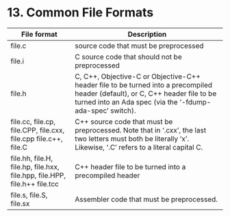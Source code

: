 # 13. Common File Formats
 
| File format                                                               | Description                                                                                                                                                                                |
|---------------------------------------------------------------------------|--------------------------------------------------------------------------------------------------------------------------------------------------------------------------------------------|
| file.c                                                                    | source code that must be preprocessed                                                                                                                                                      |
| file.i                                                                    | C source code that should not be preprocessed                                                                                                                                              |
| file.h                                                                    | C, C++, Objective-C or Objective-C++ header file to be turned into a precompiled header (default), or C, C++ header file to be turned into an Ada spec (via the ‘-fdump-ada-spec’ switch). |
| file.cc, file.cp, file.CPP, file.cxx, file.cpp file.c++, file.C           | C++ source code that must be preprocessed. Note that in ‘.cxx’, the last two letters must both be literally ‘x’. Likewise, ‘.C’ refers to a literal capital C.                             |
| file.hh, file.H, file.hp, file.hxx, file.hpp, file.HPP, file.h++ file.tcc | C++ header file to be turned into a precompiled header                                                                                                                                     |
| file.s, file.S, file.sx                                                   | Assembler code that must be preprocessed.                                                                                                                                                  |

